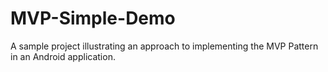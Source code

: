 # MVP-Simple-Demo

A sample project illustrating an approach to implementing the MVP Pattern in an Android application.
